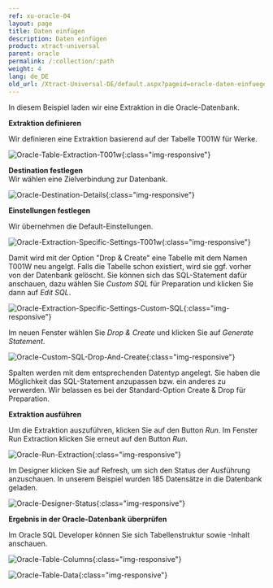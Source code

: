 ```yaml
---
ref: xu-oracle-04
layout: page
title: Daten einfügen
description: Daten einfügen
product: xtract-universal
parent: oracle
permalink: /:collection/:path
weight: 4
lang: de_DE
old_url: /Xtract-Universal-DE/default.aspx?pageid=oracle-daten-einfuegen
---
```


In diesem Beispiel laden wir eine Extraktion in die Oracle-Datenbank.

**Extraktion definieren**

Wir definieren eine Extraktion basierend auf der Tabelle T001W für Werke.

![Oracle-Table-Extraction-T001w](/img/content/Oracle-Table-Extraction-T001w.jpg){:class="img-responsive"}

**Destination festlegen**<br>
Wir wählen eine Zielverbindung zur Datenbank. 

![Oracle-Destination-Details](/img/content/Oracle-Destination-Details.jpg){:class="img-responsive"}

**Einstellungen festlegen**

Wir übernehmen die Default-Einstellungen.

![Oracle-Extraction-Specific-Settings-T001w](/img/content/Oracle-Extraction-Specific-Settings-T001w.jpg){:class="img-responsive"}

Damit wird mit der Option "Drop & Create" eine Tabelle mit dem Namen T001W neu angelgt. Falls die Tabelle schon existiert, wird sie ggf. vorher von der Datenbank gelöscht. 
Sie können sich das SQL-Statement dafür anschauen, dazu wählen Sie *Custom SQL* für Preparation und klicken Sie dann auf *Edit SQL*.

![Oracle-Extraction-Specific-Settings-Custom-SQL](/img/content/Oracle-Extraction-Specific-Settings-Custom-SQL.jpg){:class="img-responsive"}

Im neuen Fenster wählen Sie *Drop & Create* und klicken Sie auf *Generate Statement*. 


![Oracle-Custom-SQL-Drop-And-Create](/img/content/Oracle-Custom-SQL-Drop-And-Create.jpg){:class="img-responsive"}

Spalten werden mit dem entsprechenden Datentyp angelegt. Sie haben die Möglichkeit das SQL-Statement anzupassen bzw. ein anderes zu verwerden. Wir belassen es bei der Standard-Option Create & Drop für Preparation.

**Extraktion ausführen**

Um die Extraktion auszuführen, klicken Sie auf den Button *Run*. Im Fenster Run Extraction klicken Sie erneut auf den Button *Run*. 

![Oracle-Run-Extraction](/img/content/Oracle-Run-Extraction.jpg){:class="img-responsive"}

Im Designer klicken Sie auf Refresh, um sich den Status der Ausführung anzuschauen. In unserem Beispiel wurden 185 Datensätze in die Datenbank geladen.  

![Oracle-Designer-Status](/img/content/Oracle-Designer-Status.jpg){:class="img-responsive"}

**Ergebnis in der Oracle-Datenbank überprüfen**

Im Oracle SQL Developer können Sie sich Tabellenstruktur sowie -Inhalt  anschauen.

![Oracle-Table-Columns](/img/content/Oracle-Table-Columns.jpg){:class="img-responsive"}

![Oracle-Table-Data](/img/content/Oracle-Table-Data.jpg){:class="img-responsive"}


